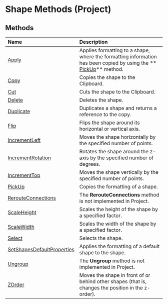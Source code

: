 
# Shape Methods (Project)

## Methods



|**Name**|**Description**|
|:-----|:-----|
| [Apply](8d7a29f0-6a69-f643-6726-0c85247fb957.md)|Applies formatting to a shape, where the formatting information has been copied by using the  ** [PickUp](954390b6-8992-f239-d891-467ec732b0b0.md)** method.|
| [Copy](4dd8511b-b4e9-6af7-bb33-f56874236452.md)|Copies the shape to the Clipboard.|
| [Cut](f7deb163-3f43-206b-a8d4-2b0519d27e0e.md)|Cuts the shape to the Clipboard.|
| [Delete](b8e01778-85d4-a8bc-5ebe-1489bb79ce7b.md)|Deletes the shape.|
| [Duplicate](19917b35-589e-1cd3-e9eb-5efa13e02793.md)|Duplicates a shape and returns a reference to the copy.|
| [Flip](7be8741c-d476-39ab-6aaf-2022417824b9.md)|Flips the shape around its horizontal or vertical axis.|
| [IncrementLeft](dea230eb-19d9-18e3-b0ec-5b0ec8bbbd20.md)|Moves the shape horizontally by the specified number of points.|
| [IncrementRotation](b6a4ee31-b572-ac26-5f31-70cb5f9f390d.md)|Rotates the shape around the z-axis by the specified number of degrees.|
| [IncrementTop](69804932-00eb-b446-aa99-1b83174d004d.md)|Moves the shape vertically by the specified number of points.|
| [PickUp](954390b6-8992-f239-d891-467ec732b0b0.md)|Copies the formatting of a shape.|
| [RerouteConnections](97a7a245-641f-3d69-59ff-f3177ac3e84d.md)|The  **RerouteConnections** method is not implemented in Project.|
| [ScaleHeight](9dd7a3ee-9149-4aa2-c4ad-5fc0ca45ee21.md)|Scales the height of the shape by a specified factor.|
| [ScaleWidth](78ab4771-8364-ab1d-5d52-924d7605b833.md)|Scales the width of the shape by a specified factor.|
| [Select](b96be944-9388-cecc-2c3f-ec25e9f96aec.md)|Selects the shape.|
| [SetShapesDefaultProperties](13888451-ad56-8900-ce09-4aae1bbd8edf.md)|Applies the formatting of a default shape to the shape.|
| [Ungroup](3b2447ec-2639-e9dd-3c39-172e58f74bbe.md)|The  **Ungroup** method is not implemented in Project.|
| [ZOrder](e8badff9-fbe5-b6b8-8c33-68cfde3bef38.md)|Moves the shape in front of or behind other shapes (that is, changes the position in the z-order).|
